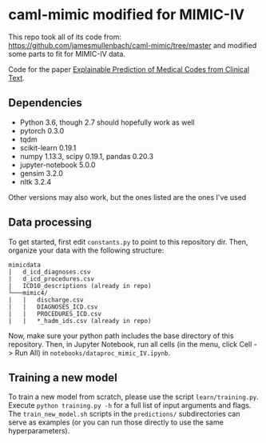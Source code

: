 # caml-mimic modified for MIMIC-IV

This repo took all of its code from: https://github.com/jamesmullenbach/caml-mimic/tree/master
and modified some parts to fit for MIMIC-IV data.

Code for the paper [Explainable Prediction of Medical Codes from Clinical Text](https://arxiv.org/abs/1802.05695).

## Dependencies

- Python 3.6, though 2.7 should hopefully work as well
- pytorch 0.3.0
- tqdm
- scikit-learn 0.19.1
- numpy 1.13.3, scipy 0.19.1, pandas 0.20.3
- jupyter-notebook 5.0.0
- gensim 3.2.0
- nltk 3.2.4

Other versions may also work, but the ones listed are the ones I've used

## Data processing

To get started, first edit `constants.py` to point to this repository dir. Then, organize your data with the following structure:

```
mimicdata
|   d_icd_diagnoses.csv
|   d_icd_procedures.csv
|   ICD10_descriptions (already in repo)
└───mimic4/
|   |   discharge.csv
|   |   DIAGNOSES_ICD.csv
|   |   PROCEDURES_ICD.csv
|   |   *_hadm_ids.csv (already in repo)
```

Now, make sure your python path includes the base directory of this repository. Then, in Jupyter Notebook, run all cells (in the menu, click Cell -> Run All) in `notebooks/dataproc_mimic_IV.ipynb`.

## Training a new model

To train a new model from scratch, please use the script `learn/training.py`. Execute `python training.py -h` for a full list of input arguments and flags. The `train_new_model.sh` scripts in the `predictions/` subdirectories can serve as examples (or you can run those directly to use the same hyperparameters).
